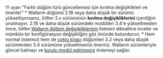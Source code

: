 !!! uyarı "Farklı düğüm türü güncellemesi için kırılma değişiklikleri ve öneriler"
    * Wallarm düğümü 2.18 veya daha düşük bir sürümü yükseltiyorsanız, lütfen 3.x sürümünün **kırılma değişikliklerini** içerdiğini unutmayın. 2.18 ve daha düşük sürümdeki modülleri 3.4'e yükseltmeden önce, lütfen [Wallarm düğüm değişikliklerinin](what-is-new.md) listesini dikkatlice inceler ve mümkün bir konfigürasyon değişikliğini göz önünde bulundurun.
    * Hem normal (istemci) hem de [çoklu kiracı](../installation/multi-tenant/overview.md) düğümleri 3.2 veya daha düşük sürümlerden 3.4 sürümüne yükseltmenizi öneririz. Wallarm sürümleriyle güncel kalmayı ve [kurulu modül eskimesini](versioning-policy.md#version-support) önlemeyi sağlar.